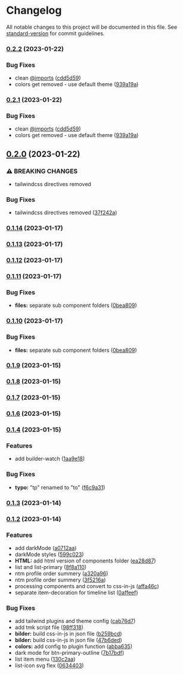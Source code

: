 # Changelog

All notable changes to this project will be documented in this file. See [standard-version](https://github.com/conventional-changelog/standard-version) for commit guidelines.

### [0.2.2](https://github.com/savyjs/digimarket-kit/compare/v0.2.0...v0.2.2) (2023-01-22)


### Bug Fixes

* clean [@imports](https://github.com/imports) ([cdd5d59](https://github.com/savyjs/digimarket-kit/commit/cdd5d59a03973accf7aede879ea35ccea954ec56))
* colors get removed - use default theme ([939a19a](https://github.com/savyjs/digimarket-kit/commit/939a19ab01c5f78bb330a0fa328a65f2aa7042ed))

### [0.2.1](https://github.com/savyjs/digimarket-kit/compare/v0.2.0...v0.2.1) (2023-01-22)


### Bug Fixes

* clean [@imports](https://github.com/imports) ([cdd5d59](https://github.com/savyjs/digimarket-kit/commit/cdd5d59a03973accf7aede879ea35ccea954ec56))
* colors get removed - use default theme ([939a19a](https://github.com/savyjs/digimarket-kit/commit/939a19ab01c5f78bb330a0fa328a65f2aa7042ed))

## [0.2.0](https://github.com/savyjs/digimarket-kit/compare/v0.1.14...v0.2.0) (2023-01-22)


### ⚠ BREAKING CHANGES

* tailwindcss directives removed

### Bug Fixes

* tailwindcss directives removed ([37f242a](https://github.com/savyjs/digimarket-kit/commit/37f242a1a431af9dc0c02c9e1c7e2ff076b13eb8))

### [0.1.14](https://github.com/savyjs/digimarket-kit/compare/v0.1.13...v0.1.14) (2023-01-17)

### [0.1.13](https://github.com/savyjs/digimarket-kit/compare/v0.1.12...v0.1.13) (2023-01-17)

### [0.1.12](https://github.com/savyjs/digimarket-kit/compare/v0.1.11...v0.1.12) (2023-01-17)

### [0.1.11](https://github.com/savyjs/digimarket-kit/compare/v0.1.9...v0.1.11) (2023-01-17)


### Bug Fixes

* **files:** separate sub component folders ([0bea809](https://github.com/savyjs/digimarket-kit/commit/0bea809b812ab3d3c88d0f5105fa5f725dcc2416))

### [0.1.10](https://github.com/savyjs/digimarket-kit/compare/v0.1.9...v0.1.10) (2023-01-17)


### Bug Fixes

* **files:** separate sub component folders ([0bea809](https://github.com/savyjs/digimarket-kit/commit/0bea809b812ab3d3c88d0f5105fa5f725dcc2416))

### [0.1.9](https://github.com/savyjs/digimarket-kit/compare/v0.1.8...v0.1.9) (2023-01-15)

### [0.1.8](https://github.com/savyjs/digimarket-kit/compare/v0.1.7...v0.1.8) (2023-01-15)

### [0.1.7](https://github.com/savyjs/marketplace-kit/compare/v0.1.4...v0.1.7) (2023-01-15)

### [0.1.6](https://github.com/savyjs/digimarket-kit/compare/v0.1.4...v0.1.6) (2023-01-15)

### [0.1.4](https://github.com/savyjs/digimarket-kit/compare/v0.1.3...v0.1.4) (2023-01-15)


### Features

* add builder-watch ([1aa9e18](https://github.com/savyjs/digimarket-kit/commit/1aa9e18d544804608933a5a6550f1bb997f461e4))


### Bug Fixes

* **typo:** "tp" renamed to "to" ([f6c9a31](https://github.com/savyjs/digimarket-kit/commit/f6c9a318815ad63a1241e2568ea25d93d4ed3a76))

### [0.1.3](https://github.com/savyjs/digimarket-kit/compare/v0.1.2...v0.1.3) (2023-01-14)

### [0.1.2](https://github.com/savyjs/tmk/compare/v0.1.0...v0.1.2) (2023-01-14)


### Features

* add darkMode ([a0712aa](https://github.com/savyjs/tmk/commit/a0712aa3723410df596ef7861d1098b155cde00a))
* darkMode styles ([599c023](https://github.com/savyjs/tmk/commit/599c0236f77739aae9847d9962180260e541fc25))
* **HTML:** add html version of components folder ([ea28d87](https://github.com/savyjs/tmk/commit/ea28d878ad6c0d73e377e47aba5e55447ccd57ae))
* list and list-primary ([8f8a110](https://github.com/savyjs/tmk/commit/8f8a110d71260319193a45dea8dd0e55bc7743d2))
* ntm profile order summery ([a320a96](https://github.com/savyjs/tmk/commit/a320a96af7b2c0d7cb42f2ad1270d16f50c84ac3))
* ntm profile order summery ([3f5216a](https://github.com/savyjs/tmk/commit/3f5216a153f6c12d61bd5e7b5bedc9514637c82e))
* processing components and convert to css-in-js ([affa46c](https://github.com/savyjs/tmk/commit/affa46ce8944c3e1f9dc2312c0a73db26c266726))
* separate item-decoration for timeline list ([0affeef](https://github.com/savyjs/tmk/commit/0affeef1037d17c9204b8154f36ef1c1c67dd783))


### Bug Fixes

* add tailwind plugins and theme config ([cab76d7](https://github.com/savyjs/tmk/commit/cab76d7450844ff5039436a9ca5340ae798dba3a))
* add tmk script file ([98ff318](https://github.com/savyjs/tmk/commit/98ff318317ad4d90a7d7507a568f8bb58f7ea6b4))
* **bilder:** build css-in-js in json file ([b259bcd](https://github.com/savyjs/tmk/commit/b259bcd04feefa01d5887d50122e0779fea4e512))
* **bilder:** build css-in-js in json file ([47b6ded](https://github.com/savyjs/tmk/commit/47b6dede8559c3c53658ccbea71df1a6b3b14ffc))
* **colors:** add config to plugin function ([abba635](https://github.com/savyjs/tmk/commit/abba6353347460d163606c28abc4db96fc8a18ab))
* dark mode for btn-primary-outline ([7b17bdf](https://github.com/savyjs/tmk/commit/7b17bdfc5ae27c634dc8cf881afd2340089f3d9c))
* list item menu ([130c2aa](https://github.com/savyjs/tmk/commit/130c2aa0c2a18756b011b7816b31c628e512bdb1))
* list-icon svg flex ([0634403](https://github.com/savyjs/tmk/commit/063440383a44535fe08a3ff46c6c9349e10e4d54))
